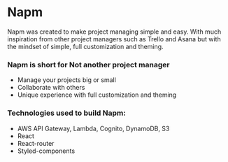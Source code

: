 # Napm
Napm was created to make project managing simple and easy. With much inspiration from other project managers such as Trello and Asana but with the mindset of simple, full customization and theming.

### Napm is short for Not another project manager
* Manage your projects big or small
* Collaborate with others
* Unique experience with full customization and theming

### Technologies used to build Napm:
* AWS API Gateway, Lambda, Cognito, DynamoDB, S3
* React
* React-router
* Styled-components